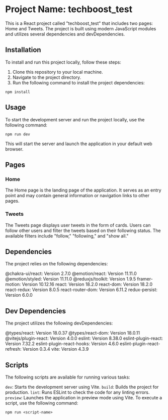 # Project Name: techboost_test

This is a React project called "techboost_test" that includes two pages: Home and Tweets. The project is built using modern JavaScript modules and utilizes several dependencies and devDependencies.

## Installation

To install and run this project locally, follow these steps:

1. Clone this repository to your local machine.
2. Navigate to the project directory.
3. Run the following command to install the project dependencies:

```shell
npm install
```

## Usage

To start the development server and run the project locally, use the following command:

```shell
npm run dev
```

This will start the server and launch the application in your default web browser.

## Pages

### Home

The Home page is the landing page of the application. It serves as an entry point and may contain general information or navigation links to other pages.

### Tweets

The Tweets page displays user tweets in the form of cards. Users can follow other users and filter the tweets based on their following status. The available filters include "follow," "following," and "show all."

## Dependencies

The project relies on the following dependencies:

@chakra-ui/react: Version 2.7.0
@emotion/react: Version 11.11.0
@emotion/styled: Version 11.11.0
@reduxjs/toolkit: Version 1.9.5
framer-motion: Version 10.12.16
react: Version 18.2.0
react-dom: Version 18.2.0
react-redux: Version 8.0.5
react-router-dom: Version 6.11.2
redux-persist: Version 6.0.0

## Dev Dependencies

The project utilizes the following devDependencies:

@types/react: Version 18.0.37
@types/react-dom: Version 18.0.11
@vitejs/plugin-react: Version 4.0.0
eslint: Version 8.38.0
eslint-plugin-react: Version 7.32.2
eslint-plugin-react-hooks: Version 4.6.0
eslint-plugin-react-refresh: Version 0.3.4
vite: Version 4.3.9

## Scripts

The following scripts are available for running various tasks:

`dev`: Starts the development server using Vite.
`build`: Builds the project for production.
`lint`: Runs ESLint to check the code for any linting errors.
`preview`: Launches the application in preview mode using Vite.
To execute a script, use the following command:

```shell
npm run <script-name>
```
